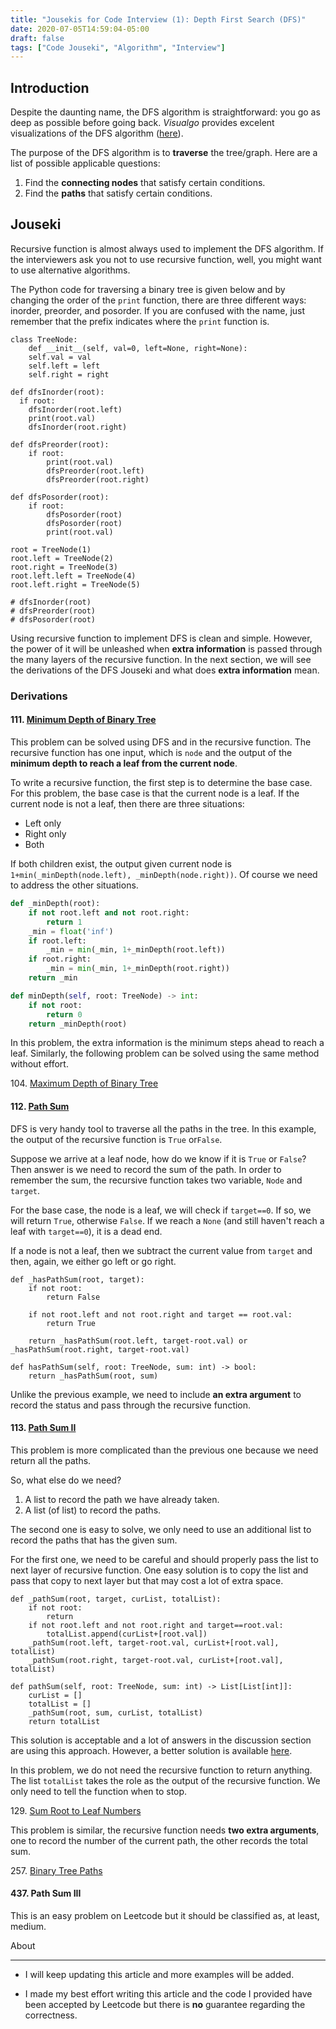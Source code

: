 ```yaml
---
title: "Jousekis for Code Interview (1): Depth First Search (DFS)"
date: 2020-07-05T14:59:04-05:00
draft: false
tags: ["Code Jouseki", "Algorithm", "Interview"]
---
```


## Introduction

Despite the daunting name, the DFS algorithm is straightforward: you go as deep as possible before going back. _Visualgo_ provides excelent visualizations of the DFS algorithm ([here](https://visualgo.net/en/dfsbfs)).

The purpose of the DFS algorithm is to __traverse__ the tree/graph. Here are a list of possible applicable questions:

1. Find the __connecting nodes__ that satisfy certain conditions.
2. Find the __paths__ that satisfy certain conditions.

## Jouseki

Recursive function is almost always used to implement the DFS algorithm. If the interviewers ask you not to use recursive function, well, you might want to use alternative algorithms.

The Python code for traversing a binary tree is given below and by changing the order of the ``print`` function, there are three different ways: inorder, preorder, and posorder. If you are confused with the name, just remember that the prefix indicates where the ``print`` function is.
```{python}
class TreeNode:
	def __init__(self, val=0, left=None, right=None):
  	self.val = val
    self.left = left
    self.right = right
    
def dfsInorder(root):
  if root:
    dfsInorder(root.left)
    print(root.val)
    dfsInorder(root.right)
  
def dfsPreorder(root):
	if root:
		print(root.val)
		dfsPreorder(root.left)
		dfsPreorder(root.right)

def dfsPosorder(root):
	if root:
		dfsPosorder(root)
		dfsPosorder(root)
		print(root.val)

root = TreeNode(1) 
root.left = TreeNode(2) 
root.right = TreeNode(3) 
root.left.left = TreeNode(4) 
root.left.right = TreeNode(5) 

# dfsInorder(root)
# dfsPreorder(root)
# dfsPosorder(root)
```

Using recursive function to implement DFS is clean and simple. However, the power of it will be unleashed when __extra information__ is passed through the many layers of the recursive function. In the next section, we will see the derivations of the DFS Jouseki and what does __extra information__ mean.

### Derivations

#### 111. [Minimum Depth of Binary Tree](https://leetcode.com/problems/minimum-depth-of-binary-tree/)

This problem can be solved using DFS and in the recursive function. The recursive function has one input, which is ``node`` and the output of the __minimum depth to reach a leaf from the current node__.

To write a recursive function, the first step is to determine the base case. For this problem, the base case is that the current node is a leaf. If the current node is not a leaf, then there are three situations:

- Left only
- Right only
- Both

If both children exist, the output given current node is ``1+min(_minDepth(node.left), _minDepth(node.right))``. Of course we need to address the other situations.

```python
def _minDepth(root):
    if not root.left and not root.right:
        return 1
    _min = float('inf')
    if root.left:
        _min = min(_min, 1+_minDepth(root.left))
    if root.right:
        _min = min(_min, 1+_minDepth(root.right))
    return _min

def minDepth(self, root: TreeNode) -> int:
    if not root:
        return 0
    return _minDepth(root)
```

In this problem, the extra information is the minimum steps ahead to reach a leaf. Similarly, the following problem can be solved using the same method without effort.

104\. [Maximum Depth of Binary Tree](https://leetcode.com/problems/maximum-depth-of-binary-tree/)

#### 112. [Path Sum](https://leetcode.com/problems/path-sum/)

DFS is very handy tool to traverse all the paths in the tree. In this example, the output of the recursive function is ``True`` or``False``. 

Suppose we arrive at a leaf node, how do we know if it is ``True`` or ``False``? Then answer is we need to record the sum of the path. In order to remember the sum, the recursive function takes two variable, ``Node`` and ``target``.

For the base case, the node is a leaf, we will check if  ``target==0``. If so, we will return ``True``, otherwise ``False``. If we reach a ``None`` (and still haven't reach a leaf with ``target==0``), it is a dead end.

If a node is not a leaf, then we subtract the current value from ``target`` and then, again, we either go left or go right.

```{python}
def _hasPathSum(root, target):
    if not root:
        return False
    
    if not root.left and not root.right and target == root.val:
        return True
    
    return _hasPathSum(root.left, target-root.val) or _hasPathSum(root.right, target-root.val)

def hasPathSum(self, root: TreeNode, sum: int) -> bool:
    return _hasPathSum(root, sum)
```

Unlike the previous example, we need to include __an extra argument__ to record the status and pass through the recursive function.

#### 113\. [Path Sum II](https://leetcode.com/problems/path-sum-ii/)

This problem is more complicated than the previous one because we need return all the paths.

So, what else do we need?

1. A list to record the path we have already taken.
2. A list (of list) to record the paths.

The second one is easy to solve, we only need to use an additional list to record the paths that has the given sum.

For the first one, we need to be careful and should properly pass the list to next layer of recursive function. One easy solution is to copy the list and pass that copy to next layer but that may cost a lot of extra space.

```{python}
def _pathSum(root, target, curList, totalList):
    if not root:
        return
    if not root.left and not root.right and target==root.val:
        totalList.append(curList+[root.val])
    _pathSum(root.left, target-root.val, curList+[root.val], totalList)
    _pathSum(root.right, target-root.val, curList+[root.val], totalList)

def pathSum(self, root: TreeNode, sum: int) -> List[List[int]]:
    curList = []
    totalList = []
    _pathSum(root, sum, curList, totalList)
    return totalList
```



This solution is acceptable and a lot of answers in the discussion section are using this approach. However, a better solution is available [here](https://www.educative.io/courses/grokking-the-coding-interview).

In this problem, we do not need the recursive function to return anything. The list ``totalList`` takes the role as the output of the recursive function. We only need to tell the function when to stop.

129\. [Sum Root to Leaf Numbers](https://leetcode.com/problems/sum-root-to-leaf-numbers/)

This problem is similar, the recursive function needs __two extra arguments__, one to record the number of the current path, the other records the total sum.

257\. [Binary Tree Paths](https://leetcode.com/problems/binary-tree-paths/)

#### 437. Path Sum III

This is an easy problem on Leetcode but it should be classified as, at least, medium.



About

-----

- I will keep updating this article and more examples will be added.

- I made my best effort writing this article and the code I provided have been accepted by Leetcode but there is __no__ guarantee regarding the correctness.